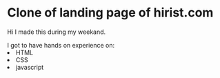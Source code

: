 # Clone of landing page of hirist.com
Hi I made this  during my weekand.

<img src="images/porj3img.PNG" alt="">
<br>I got to have hands on experience on:
<li>HTML
<li>CSS
<li>javascript
 

